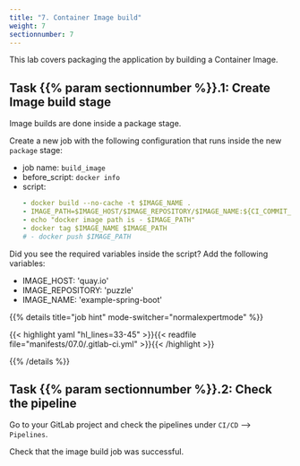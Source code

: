 ```yaml
---
title: "7. Container Image build"
weight: 7
sectionnumber: 7
---
```


This lab covers packaging the application by building a Container Image.


## Task {{% param sectionnumber %}}.1: Create Image build stage

Image builds are done inside a package stage.

Create a new job with the following configuration that runs inside the new `package` stage:

* job name: `build_image`
* before_script: `docker info`
* script:
  ```yaml
  - docker build --no-cache -t $IMAGE_NAME .
  - IMAGE_PATH=$IMAGE_HOST/$IMAGE_REPOSITORY/$IMAGE_NAME:${CI_COMMIT_SHA:0:8}
  - echo "docker image path is - $IMAGE_PATH"
  - docker tag $IMAGE_NAME $IMAGE_PATH
  # - docker push $IMAGE_PATH
  ```

<!-- TODO 

* [ ] mobi specific tags!!

  tags:
    - mobiliar
    - build

-->

Did you see the required variables inside the script? Add the following variables:

* IMAGE_HOST: 'quay.io'
* IMAGE_REPOSITORY: 'puzzle'
* IMAGE_NAME: 'example-spring-boot'

{{% details title="job hint" mode-switcher="normalexpertmode" %}}

{{< highlight yaml "hl_lines=33-45" >}}{{< readfile file="manifests/07.0/.gitlab-ci.yml" >}}{{< /highlight >}}

{{% /details %}}


## Task {{% param sectionnumber %}}.2: Check the pipeline

Go to your GitLab project and check the pipelines under `CI/CD` --> `Pipelines`.

Check that the image build job was successful.

<!-- TODO 

* [ ] docker login und push als Theorie erklären?

-->
